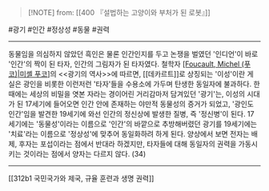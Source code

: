  > [!NOTE] from: [[400 『설법하는 고양이와 부처가 된 로봇』]]

#광기 #인간 #정상성 #동물 #권력 

--- 
동물임을 의심하지 않았던 흑인은 물론 인간인지를 두고 논쟁을 벌였던 '인디언'이 바로 '인간'의 짝이 된 타자, 인간의 그림자가 된 타자였다. 철학자 [[Foucault, Michel (푸코)|미셸 푸코]](1926~1984)의 <<광기의 역사>>에 따르면, [[데카르트]]로 상징되는 '이성'이란 게 실은 광인을 비롯한 이런저런 '타자'들을 수용소에 가두며 탄생한 동일자에 불과하다. 한때에는 세상의 비밀을 엿본 자라는 경이어린 거리감마저 담겨있던 '광기'는, 이성의 시대가 된 17세기에 들어오면 인간 안에 존재하는 야만적 동물성의 증거가 되었고, '광인도 인간'임을 발견한 19세기에 와선 인간의 정신상에 발생한 질병, 즉 '정신병'이 된다. 17세기에는 '동물성'이라는 이름으로 '인간'의 바깥으로 추방해버렸던 광기를 19세기에는 '치료'라는 이름으로 '정상성'에 맞추어 동일화하려 하게 된다. 양상에서 보면 전자는 배제, 후자는 포섭이라는 점에서  반대라 하겠지만, 타자들에 대해 동일자의 권력을 가동시키는 것이라는 점에서 양자는 다르지 않다. (34)


--- 
[[312b1 국민국가와 제국, 규율 훈련과 생명 권력]]